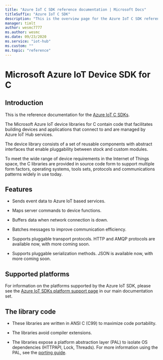 ```yaml
---                             
title: "Azure IoT C SDK reference documentation | Microsoft Docs" 
titleSuffix: "Azure IoT C SDK"            
description: "This is the overview page for the Azure IoT C SDK reference documentation. This SDK is used with Azure IoT Hub and Azure IoT Hub Device Provisioning Service"            
manager: timlt                 
author: wesmc7777              
ms.author: wesmc               
ms.date: 09/23/2020                    
ms.service: "iot-hub"             
ms.custom: ""                
ms.topic: "reference"        
---                            
```


# Microsoft Azure IoT Device SDK for C

## Introduction

This is the reference documentation for the [Azure IoT C SDKs](https://github.com/Azure/azure-iot-sdk-c).

The Microsoft Azure IoT device libraries for C contain code that facilitates building devices and applications that connect to and are managed by Azure IoT Hub services.

The device library consists of a set of reusable components with abstract interfaces that enable pluggability between stock and custom modules.

To meet the wide range of device requirements in the Internet of Things space, the C libraries are provided in source code form to support multiple form factors, operating systems, tools sets, protocols and communications patterns widely in use today.

## Features

* Sends event data to Azure IoT based services.

* Maps server commands to device functions.

* Buffers data when network connection is down.

* Batches messages to improve communication efficiency.

* Supports pluggable transport protocols. HTTP and AMQP protocols are available now, with more coming soon.

* Supports pluggable serialization methods. JSON is available now, with more coming soon.

## Supported platforms

For information on the platforms supported by the Azure IoT SDK, please see the [Azure IoT SDKs platform support page](https://docs.microsoft.com/azure/iot-hub/iot-hub-device-sdk-platform-support) in our main documentation set.

## The library code

* These libraries are written in ANSI C (C99) to maximize code portability.

* The libraries avoid compiler extensions.

* The libraries expose a platform abstraction layer (PAL) to isolate OS dependencies (HTTPAPI, Lock, Threads). For more information using the PAL, see the [porting guide](https://goo.gl/mw6Typ).

